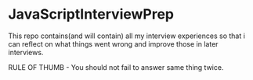 # JavaScriptInterviewPrep

This repo contains(and will contain) all my interview experiences so that i can reflect on what things went wrong and improve those in later interviews.

RULE OF THUMB - You should not fail to answer same thing twice.
